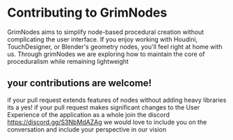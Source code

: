 # Contributing to GrimNodes

GrimNodes aims to simplify node-based procedural creation without complicating the user interface. If you enjoy working with Houdini, TouchDesigner, or Blender's geometry nodes, you'll feel right at home with us. Through grimNodes we are exploring how to maintain the core of proceduralism while remaining lightweight

## your contributions are welcome!

if your pull request extends features of nodes without adding heavy libraries its a yes!
if your pull request makes significant changes to the User Experience of the application as a whole join the discord https://discord.gg/S3NbMdAZAg we would love to include you on the conversation and include your perspective in our vision